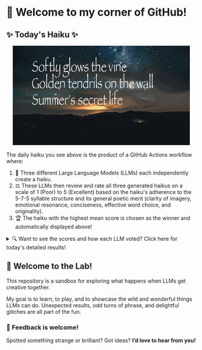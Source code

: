 # 👋 Welcome to my corner of GitHub!

## ✨ Today's Haiku ✨

<p align="center">
  <img src="assets/haiku.gif" alt="Hive Mind - AI Collaboration Concept"/>
</p>

The daily haiku you see above is the product of a GitHub Actions workflow where:

1.  🐝 Three different Large Language Models (LLMs) each independently create a haiku.
2.  ⚖️ These LLMs then review and rate all three generated haikus on a scale of 1 (Poor) to 5 (Excellent) based on the haiku's adherence to the 5-7-5 syllable structure and its general poetic merit (clarity of imagery, emotional resonance, conciseness, effective word choice, and originality).
3.  🏆 The haiku with the highest mean score is chosen as the winner and automatically displayed above!

<details>
<summary>🔍 Want to see the scores and how each LLM voted? Click here for today's detailed results!</summary>

<div id="stats_marker"></div>

| Haiku | Generated By | Rated by `Llama 4 Scout` | Rated by `Llama 3.3` | Rated by `Llama 3.1` | Mean Score | Std Dev | Status |
| :---------------------------------------------- | :----------- | :----------------- | :---------------- | :----------------- | :--------- | :--------- | :-------- |
*Softly glows the vine<br>Golden tendrils on the wall<br>Summer's secret life* | Llama 4 Scout | 4 / 5 | 5 / 5 | 5 / 5| 4.67 | 0.5774 | 🏆 Winner |
*Freshly fallen acorn<br><br>Earth's forgotten, hidden wealth<br>Forest's subtle pride* | Llama 3.3 | 5 / 5 | 4 / 5 | 5 / 5| 4.67 | 0.5774 |  |
*Softly falls the night <br><br>Darkness veils the city <br><br>Silent, peaceful heart* | Llama 3.1 | 3 / 5 | 3 / 5 | 2 / 5| 2.67 | 0.5774 |  |
</details>


## 🧪 Welcome to the Lab!

This repository is a sandbox for exploring what happens when LLMs get creative together. 

My  goal is to learn, to play, and to showcase the wild and wonderful things LLMs can do. Unexpected results, odd turns of phrase, and delightful glitches are all part of the fun.

### 💬 Feedback is welcome!

Spotted something strange or brilliant? Got ideas? **I’d love to hear from you!**